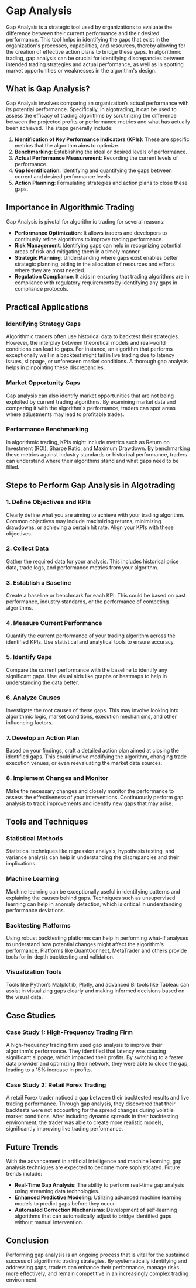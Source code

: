 # Gap Analysis

Gap Analysis is a strategic tool used by organizations to evaluate the difference between their current performance and their desired performance. This tool helps in identifying the gaps that exist in the organization's processes, capabilities, and resources, thereby allowing for the creation of effective action plans to bridge these gaps. In algorithmic trading, gap analysis can be crucial for identifying discrepancies between intended trading strategies and actual performance, as well as in spotting market opportunities or weaknesses in the algorithm's design.

## What is Gap Analysis?

Gap Analysis involves comparing an organization’s actual performance with its potential performance. Specifically, in algotrading, it can be used to assess the efficacy of trading algorithms by scrutinizing the difference between the projected profits or performance metrics and what has actually been achieved. The steps generally include:

1. **Identification of Key Performance Indicators (KPIs)**: These are specific metrics that the algorithm aims to optimize.
2. **Benchmarking**: Establishing the ideal or desired levels of performance.
3. **Actual Performance Measurement**: Recording the current levels of performance.
4. **Gap Identification**: Identifying and quantifying the gaps between current and desired performance levels.
5. **Action Planning**: Formulating strategies and action plans to close these gaps.

## Importance in Algorithmic Trading

Gap Analysis is pivotal for algorithmic trading for several reasons:
- **Performance Optimization**: It allows traders and developers to continually refine algorithms to improve trading performance.
- **Risk Management**: Identifying gaps can help in recognizing potential areas of risk and mitigating them in a timely manner.
- **Strategic Planning**: Understanding where gaps exist enables better strategic planning, aiding in the allocation of resources and efforts where they are most needed.
- **Regulation Compliance**: It aids in ensuring that trading algorithms are in compliance with regulatory requirements by identifying any gaps in compliance protocols.

## Practical Applications

### Identifying Strategy Gaps

Algorithmic traders often use historical data to backtest their strategies. However, the interplay between theoretical models and real-world conditions can lead to gaps. For instance, an algorithm that performs exceptionally well in a backtest might fail in live trading due to latency issues, slippage, or unforeseen market conditions. A thorough gap analysis helps in pinpointing these discrepancies.

### Market Opportunity Gaps

Gap analysis can also identify market opportunities that are not being exploited by current trading algorithms. By examining market data and comparing it with the algorithm's performance, traders can spot areas where adjustments may lead to profitable trades.

### Performance Benchmarking

In algorithmic trading, KPIs might include metrics such as Return on Investment (ROI), Sharpe Ratio, and Maximum Drawdown. By benchmarking these metrics against industry standards or historical performance, traders can understand where their algorithms stand and what gaps need to be filled.

## Steps to Perform Gap Analysis in Algotrading

### 1. Define Objectives and KPIs
Clearly define what you are aiming to achieve with your trading algorithm. Common objectives may include maximizing returns, minimizing drawdowns, or achieving a certain hit rate. Align your KPIs with these objectives.

### 2. Collect Data
Gather the required data for your analysis. This includes historical price data, trade logs, and performance metrics from your algorithm.

### 3. Establish a Baseline
Create a baseline or benchmark for each KPI. This could be based on past performance, industry standards, or the performance of competing algorithms.

### 4. Measure Current Performance
Quantify the current performance of your trading algorithm across the identified KPIs. Use statistical and analytical tools to ensure accuracy.

### 5. Identify Gaps
Compare the current performance with the baseline to identify any significant gaps. Use visual aids like graphs or heatmaps to help in understanding the data better.

### 6. Analyze Causes
Investigate the root causes of these gaps. This may involve looking into algorithmic logic, market conditions, execution mechanisms, and other influencing factors.

### 7. Develop an Action Plan
Based on your findings, craft a detailed action plan aimed at closing the identified gaps. This could involve modifying the algorithm, changing trade execution venues, or even reevaluating the market data sources.

### 8. Implement Changes and Monitor
Make the necessary changes and closely monitor the performance to assess the effectiveness of your interventions. Continuously perform gap analysis to track improvements and identify new gaps that may arise.

## Tools and Techniques

### Statistical Methods
Statistical techniques like regression analysis, hypothesis testing, and variance analysis can help in understanding the discrepancies and their implications.

### Machine Learning
Machine learning can be exceptionally useful in identifying patterns and explaining the causes behind gaps. Techniques such as unsupervised learning can help in anomaly detection, which is critical in understanding performance deviations.

### Backtesting Platforms
Using robust backtesting platforms can help in performing what-if analyses to understand how potential changes might affect the algorithm's performance. Platforms like QuantConnect, MetaTrader and others provide tools for in-depth backtesting and validation.

### Visualization Tools
Tools like Python’s Matplotlib, Plotly, and advanced BI tools like Tableau can assist in visualizing gaps clearly and making informed decisions based on the visual data.

## Case Studies

### Case Study 1: High-Frequency Trading Firm
A high-frequency trading firm used gap analysis to improve their algorithm's performance. They identified that latency was causing significant slippage, which impacted their profits. By switching to a faster data provider and optimizing their network, they were able to close the gap, leading to a 15% increase in profits.

### Case Study 2: Retail Forex Trading
A retail Forex trader noticed a gap between their backtested results and live trading performance. Through gap analysis, they discovered that their backtests were not accounting for the spread changes during volatile market conditions. After including dynamic spreads in their backtesting environment, the trader was able to create more realistic models, significantly improving live trading performance.

## Future Trends

With the advancement in artificial intelligence and machine learning, gap analysis techniques are expected to become more sophisticated. Future trends include:

- **Real-Time Gap Analysis**: The ability to perform real-time gap analysis using streaming data technologies.
- **Enhanced Predictive Modeling**: Utilizing advanced machine learning models to predict gaps before they occur.
- **Automated Correction Mechanisms**: Development of self-learning algorithms that can automatically adjust to bridge identified gaps without manual intervention.

## Conclusion

Performing gap analysis is an ongoing process that is vital for the sustained success of algorithmic trading strategies. By systematically identifying and addressing gaps, traders can enhance their performance, manage risks more effectively, and remain competitive in an increasingly complex trading environment.